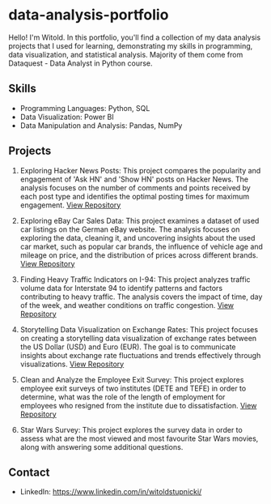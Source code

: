 # data-analysis-portfolio

Hello! I'm Witold. In this portfolio, you'll find a collection of my data analysis projects that I used for learning, demonstrating my skills in programming, data visualization, and statistical analysis. Majority of them come from Dataquest - Data Analyst in Python course.

## Skills

- Programming Languages: Python, SQL
- Data Visualization: Power BI
- Data Manipulation and Analysis: Pandas, NumPy

## Projects

1. Exploring Hacker News Posts: This project compares the popularity and engagement of 'Ask HN' and 'Show HN' posts on Hacker News. The analysis focuses on the number of comments and points received by each post type and identifies the optimal posting times for maximum engagement. [View Repository](https://github.com/WitoldStupnicki/exploring-hacker-news-posts)

2. Exploring eBay Car Sales Data: This project examines a dataset of used car listings on the German eBay website. The analysis focuses on exploring the data, cleaning it, and uncovering insights about the used car market, such as popular car brands, the influence of vehicle age and mileage on price, and the distribution of prices across different brands. [View Repository](https://github.com/WitoldStupnicki/ebay-car-sales-data-analysis)

3. Finding Heavy Traffic Indicators on I-94: This project analyzes traffic volume data for Interstate 94 to identify patterns and factors contributing to heavy traffic. The analysis covers the impact of time, day of the week, and weather conditions on traffic congestion. [View Repository](https://github.com/WitoldStupnicki/i94-heavy-traffic-indicators)

4. Storytelling Data Visualization on Exchange Rates: This project focuses on creating a storytelling data visualization of exchange rates between the US Dollar (USD) and Euro (EUR). The goal is to communicate insights about exchange rate fluctuations and trends effectively through visualizations. [View Repository](https://github.com/WitoldStupnicki/exchange-rates-data-visualization)

5. Clean and Analyze the Employee Exit Survey: This project explores employee exit surveys of two institutes (DETE and TEFE) in order to determine, what was the role of the length of employment for employees who resigned from the institute due to dissatisfaction. [View Repository](https://github.com/WitoldStupnicki/clean-and-analyze-employee-exit-surveys/tree/main)

6. Star Wars Survey: This project explores the survey data in order to assess what are the most viewed and most favourite Star Wars movies, along with answering some additional questions.

## Contact

- LinkedIn: https://www.linkedin.com/in/witoldstupnicki/
